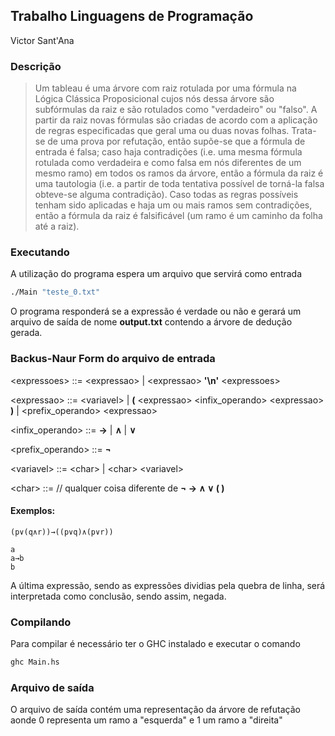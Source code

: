 ## Trabalho Linguagens de Programação

Victor Sant'Ana

### Descrição
> Um tableau é uma árvore com raiz rotulada por uma fórmula na Lógica Clássica Proposicional cujos nós dessa árvore são subfórmulas da raiz e são rotulados como "verdadeiro" ou "falso". A partir da raiz novas fórmulas são criadas de acordo com a aplicação de regras especificadas que geral uma ou duas novas folhas. Trata-se de uma prova por refutação, então supõe-se que a fórmula de entrada é falsa; caso haja contradições (i.e. uma mesma fórmula rotulada como verdadeira e como falsa em nós diferentes de um mesmo ramo) em todos os ramos da árvore, então a fórmula da raiz é uma tautologia (i.e. a partir de toda tentativa possível de torná-la falsa obteve-se alguma contradição). Caso todas as regras possíveis tenham sido aplicadas e haja um ou mais ramos sem contradições, então a fórmula da raiz é falsificável (um ramo é um caminho da folha até a raiz).


### Executando

A utilização do programa espera um arquivo que servirá como entrada

```sh
./Main "teste_0.txt"
```
O programa responderá se a expressão é verdade ou não e gerará um arquivo de saída de nome **output.txt** contendo
a árvore de dedução gerada. 

### Backus-Naur Form do arquivo de entrada

\<expressoes> ::= \<expressao> | \<expressao> **'\n'** \<expressoes>

\<expressao> ::=  \<variavel> | **(** \<expressao> \<infix_operando> \<expressao> **)** | \<prefix_operando> \<expressao>

\<infix_operando> ::= **→** | **∧** | **∨**

\<prefix_operando> ::= **¬**

\<variavel> ::= \<char> | \<char> \<variavel>

\<char> ::= // qualquer coisa diferente de **¬ → ∧ ∨ ( )**

#### Exemplos: 
```
(p∨(q∧r))→((p∨q)∧(p∨r))
```
```
a
a→b
b
```
A última expressão, sendo as expressões dividias pela quebra de linha, será interpretada como conclusão, sendo assim, negada.

### Compilando

Para compilar é necessário ter o GHC instalado e executar o comando

```sh
ghc Main.hs
```

### Arquivo de saída

O arquivo de saída contém uma representação da árvore de refutação aonde 0 representa um ramo a "esquerda" e 1 um ramo a "direita"